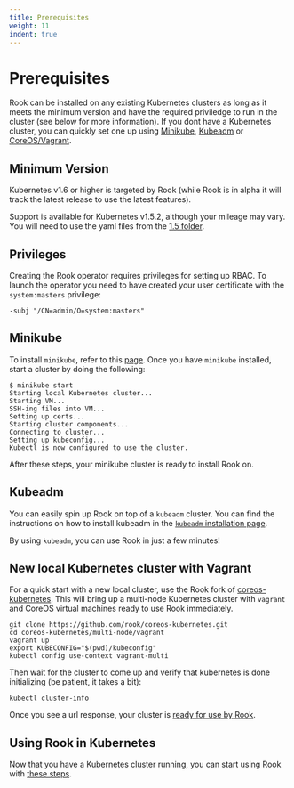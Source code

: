 ```yaml
---
title: Prerequisites
weight: 11
indent: true
---
```


# Prerequisites

Rook can be installed on any existing Kubernetes clusters as long as it meets the minimum version and have the required priviledge to run in the cluster (see below for more information). If you dont have a Kubernetes cluster, you can quickly set one up using [Minikube](#minikube), [Kubeadm](#kubeadm) or [CoreOS/Vagrant](#new-local-kubernetes-cluster-with-vagrant).

## Minimum Version

Kubernetes v1.6 or higher is targeted by Rook (while Rook is in alpha it will track the latest release to use the latest features).

Support is available for Kubernetes v1.5.2, although your mileage may vary.
You will need to use the yaml files from the [1.5 folder](/cluster/examples/kubernetes/1.5).

## Privileges

Creating the Rook operator requires privileges for setting up RBAC. To launch the operator you need to have created your user certificate with the `system:masters` privilege:
```
-subj "/CN=admin/O=system:masters"
```

## Minikube

To install `minikube`, refer to this [page](https://github.com/kubernetes/minikube/releases). Once you have `minikube` installed, start a cluster by doing the following:

```console
$ minikube start
Starting local Kubernetes cluster...
Starting VM...
SSH-ing files into VM...
Setting up certs...
Starting cluster components...
Connecting to cluster...
Setting up kubeconfig...
Kubectl is now configured to use the cluster.
```

After these steps, your minikube cluster is ready to install Rook on.

## Kubeadm

You can easily spin up Rook on top of a `kubeadm` cluster.
You can find the instructions on how to install kubeadm in the [`kubeadm` installation page](https://kubernetes.io/docs/getting-started-guides/kubeadm/).

By using `kubeadm`, you can use Rook in just a few minutes!

## New local Kubernetes cluster with Vagrant

For a quick start with a new local cluster, use the Rook fork of [coreos-kubernetes](https://github.com/rook/coreos-kubernetes). This will bring up a multi-node Kubernetes cluster with `vagrant` and CoreOS virtual machines ready to use Rook immediately.

```
git clone https://github.com/rook/coreos-kubernetes.git
cd coreos-kubernetes/multi-node/vagrant
vagrant up
export KUBECONFIG="$(pwd)/kubeconfig"
kubectl config use-context vagrant-multi
```

Then wait for the cluster to come up and verify that kubernetes is done initializing (be patient, it takes a bit):

```
kubectl cluster-info
```

Once you see a url response, your cluster is [ready for use by Rook](kubernetes.md#deploy-rook).


## Using Rook in Kubernetes

Now that you have a Kubernetes cluster running, you can start using Rook with [these steps](kubernetes.md#deploy-rook).
